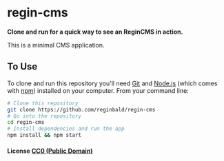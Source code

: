 # regin-cms

**Clone and run for a quick way to see an ReginCMS in action.**

This is a minimal CMS application.

## To Use

To clone and run this repository you'll need [Git](https://git-scm.com) and [Node.js](https://nodejs.org/en/download/) (which comes with [npm](http://npmjs.com)) installed on your computer. From your command line:

```bash
# Clone this repository
git clone https://github.com/reginbald/regin-cms
# Go into the repository
cd regin-cms
# Install dependencies and run the app
npm install && npm start
```

#### License [CC0 (Public Domain)](LICENSE.md)
